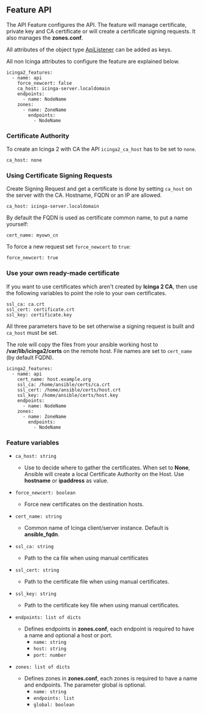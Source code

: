 ## Feature API

The API Feature configures the API. The feature will manage
certificate, private key and CA certificate or will create
a certificate signing requests. It also manages the **zones.conf**.

All attributes of the object type [ApiListener](https://icinga.com/docs/icinga-2/latest/doc/09-object-types/#apilistener) can be added as keys.

All non Icinga attributes to configure the feature are explained below.

```
icinga2_features:
  - name: api
    force_newcert: false
    ca_host: icinga-server.localdomain
    endpoints:
      - name: NodeName
    zones:
      - name: ZoneName
        endpoints:
          - NodeName
```

### Certificate Authority

To create an Icinga 2 with CA the API `icinga2_ca_host` has to be set to `none`.

```
ca_host: none
```

### Using Certificate Signing Requests

Create Signing Request and get a certificate is done by setting `ca_host` on
the server with the CA. Hostname, FQDN or an IP are allowed.

```
ca_host: icinga-server.localdomain
```

By default the FQDN is used as certificate common name, to put a name
yourself:

```
cert_name: myown_cn
```

To force a new request set `force_newcert` to `true`:

```
force_newcert: true
```

### Use your own ready-made certificate

If you want to use certificates which aren't created by **Icinga 2 CA**, then use
the following variables to point the role to your own certificates.

```
ssl_ca: ca.crt
ssl_cert: certificate.crt
ssl_key: certificate.key
```

All three parameters have to be set otherwise a signing request is built
and `ca_host` must be set.

The role will copy the files from your ansible working host to
**/var/lib/icinga2/certs** on the remote host. File names are
set to `cert_name` (by default FQDN).

```
icinga2_features:
  - name: api
    cert_name: host.example.org
    ssl_ca: /home/ansible/certs/ca.crt
    ssl_cert: /home/ansible/certs/host.crt
    ssl_key: /home/ansible/certs/host.key
    endpoints:
      - name: NodeName
    zones:
      - name: ZoneName
        endpoints:
          - NodeName
```

### Feature variables

* `ca_host: string`
  * Use to decide where to gather the certificates. When set to **None**, Ansible will create a local Certificate Authority on the Host. Use **hostname** or **ipaddress** as value. 

* `force_newcert: boolean`
  * Force new certificates on the destination hosts. 

* `cert_name: string`
  * Common name of Icinga client/server instance. Default is **ansible_fqdn**.

* `ssl_ca: string`
  * Path to the ca file when using manual certificates

* `ssl_cert: string`
  * Path to the certificate file when using manual certificates.

* `ssl_key: string`
  * Path to the certificate key file when using manual certificates.

* `endpoints: list of dicts`
  * Defines endpoints in **zones.conf**, each endpoint is required to have a name and optional a host or port.  
    * `name: string`
    * `host: string`
    * `port: number`

* `zones: list of dicts`
  * Defines zones in **zones.conf**, each zones is required to have a name and endpoints. The parameter global is optional.
    * `name: string`
    * `endpoints: list`
    * `global: boolean`

